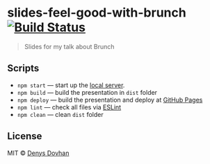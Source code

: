 # slides-feel-good-with-brunch [![Build Status][travis-image]][travis-url]

> Slides for my talk about Brunch

## Scripts

* `npm start` — start up the [local server](http://localhost:3000).
* `npm build` — build the presentation in `dist` folder
* `npm deploy` — build the presentation and deploy at [GitHub Pages](https://pages.github.com/)
* `npm lint` — check all files via [ESLint](eslint.org)
* `npm clean` — clean `dist` folder

## License

MIT © [Denys Dovhan](http://denysdovhan.com)

[travis-url]: https://travis-ci.org/denysdovhan/slides-feel-good-with-brunch
[travis-image]: https://img.shields.io/travis/denysdovhan/slides-feel-good-with-brunch.svg?style=flat-square
